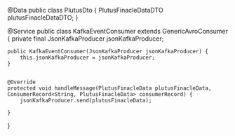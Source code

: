@Data
public class PlutusDto {
    PlutusFinacleDataDTO plutusFinacleDataDTO;
}



@Service
public class KafkaEventConsumer  extends GenericAvroConsumer<PlutusFinacleData> {
    private final JsonKafkaProducer jsonKafkaProducer;

    public KafkaEventConsumer(JsonKafkaProducer jsonKafkaProducer) {
        this.jsonKafkaProducer = jsonKafkaProducer;
    }


    @Override
    protected void handleMessage(PlutusFinacleData plutusFinacleData, ConsumerRecord<String, PlutusFinacleData> consumerRecord) {
        jsonKafkaProducer.send(plutusFinacleData);

    }
}
